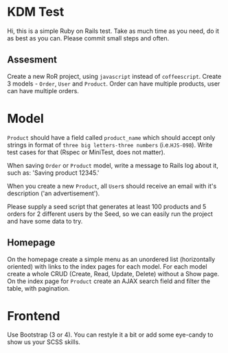 # KDM Test

Hi, this is a simple Ruby on Rails test. Take as much time as you
need, do it as best as you can. Please commit small steps and often.

## Assesment

Create a new RoR project, using `javascript` instead of
`coffeescript`. Create 3 models - `Order`, `User` and `Product`. Order
can have multiple products, user can have multiple orders.

# Model

`Product` should have a field called `product_name` which should accept
only strings in format of `three big letters-three numbers` (i.e.`HJS-098`). Write test cases for that (Rspec or MiniTest, does not matter).

When saving `Order` or `Product` model, write a message to Rails log
about it, such as: 'Saving product 12345.'

When you create a new `Product`, all `User`s should receive an email
with it's description ('an advertisement').

Please supply a seed script that generates at least 100 products and 5
orders for 2 different users by the Seed, so we can easily run the
project and have some data to try.


## Homepage

On the homepage create a simple menu as an unordered list (horizontally
oriented) with links to the index pages for each model. For each model
create a whole CRUD (Create, Read, Update, Delete) without a Show
page. On the index page for `Product` create an AJAX search field and
filter the table, with pagination.

# Frontend

Use Bootstrap (3 or 4). You can restyle it a bit or add some eye-candy to show us your SCSS skills.

